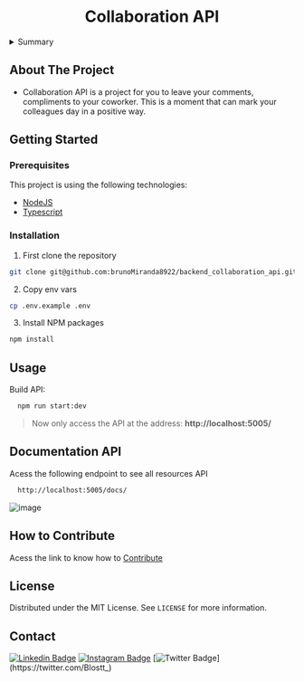 <h1 align="center">Collaboration API</h1>

<details>
  <summary>Summary</summary>
  <ol>
    <li>
      <a href="#about-the-project">About The Project</a>
    </li>
    <li>
      <a href="#getting-started">Getting Started</a>
      <ul>
        <li><a href="#prerequisites">Prerequisites</a></li>
        <li><a href="#installation">Installation</a></li>
      </ul>
    </li>
    <li><a href="#usage">Usage</a></li>
    <li><a href="#documentation-api">Documentation API</a></li>
    <li><a href="#how-to-contribute">Contributing</a></li>
    <li><a href="#license">License</a></li>
    <li><a href="#contact">Contact</a></li>
  </ol>
</details>


## About The Project

- Collaboration API is a project for you to leave your comments, compliments to your coworker. This is a moment that can mark your colleagues day in a positive way.


## Getting Started

### Prerequisites

This project is using the following technologies:
- [NodeJS][node]
- [Typescript][typescript]


### Installation

1. First clone the repository
  ```bash
  git clone git@github.com:brunoMiranda8922/backend_collaboration_api.git
  ```
2. Copy env vars
  ```bash
  cp .env.example .env
  ```
3. Install NPM packages
  ```sh
  npm install
  ```

## Usage

Build API:

```bash
  npm run start:dev
```
> Now only access the API at the address: **http://localhost:5005/**

## Documentation API

Acess the following endpoint to see all resources API
```bash
  http://localhost:5005/docs/
```
![image](https://user-images.githubusercontent.com/36895444/125208914-ca661d80-e26b-11eb-9467-3f8d178e7484.png)

## How to Contribute

Acess the link to know how to [Contribute](./CONTRIBUTING.md)

## License

Distributed under the MIT License. See `LICENSE` for more information.


## Contact

[![Linkedin Badge](https://img.shields.io/badge/-LinkedIn-blue?style=flat-square&logo=Linkedin&logoColor=white&link=https://www.linkedin.com/in/bruno-miranda-a6b510156/)](https://www.linkedin.com/in/bruno-miranda-a6b510156/)
[![Instagram Badge](https://img.shields.io/badge/-Instagram-%23E4405F?style=flat-square&logo=instagram&logoColor=white&link=https://www.instagram.com/blostt_/)](https://www.instagram.com/blostt_/)
[![Twitter Badge](https://img.shields.io/badge/-Twitter-1ca0f1?style=flat-square&labelColor=1ca0f1&logo=twitter&logoColor=white&link=https://twitter.com/Blostt_)](https://twitter.com/Blostt_)


[node]:https://nodejs.org/en/
[typescript]: https://www.typescriptlang.org/
